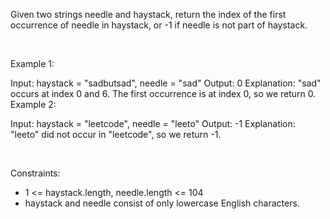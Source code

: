 Given two strings needle and haystack, return the index of the first occurrence of needle in haystack, or -1 if needle is not part of haystack.

<br>

Example 1:

Input: haystack = "sadbutsad", needle = "sad"
Output: 0
Explanation: "sad" occurs at index 0 and 6.
The first occurrence is at index 0, so we return 0.
Example 2:

Input: haystack = "leetcode", needle = "leeto"
Output: -1
Explanation: "leeto" did not occur in "leetcode", so we return -1.
 
<br>

Constraints:

- 1 <= haystack.length, needle.length <= 104
- haystack and needle consist of only lowercase English characters.